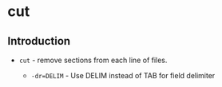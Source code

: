 # cut

## Introduction

* `cut` - remove sections from each line of files.

    * `-dr=DELIM` - Use DELIM instead of TAB for field delimiter
